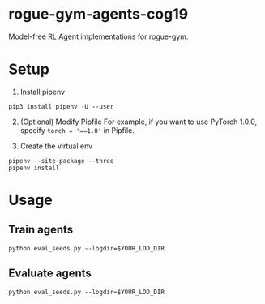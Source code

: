 # rogue-gym-agents-cog19
Model-free RL Agent implementations for rogue-gym.

# Setup
1. Install pipenv
```
pip3 install pipenv -U --user
```

2. (Optional) Modify Pipfile
For example, if you want to use PyTorch 1.0.0, specify `torch = '==1.0'` in Pipfile.

3. Create the virtual env
```
pipenv --site-package --three
pipenv install
```

# Usage

## Train agents
```
python eval_seeds.py --logdir=$YOUR_LOD_DIR
```


## Evaluate agents
```
python eval_seeds.py --logdir=$YOUR_LOD_DIR
```

